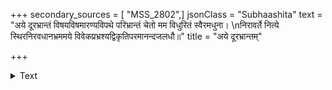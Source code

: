 +++
secondary_sources = [ "MSS_2802",]
jsonClass = "Subhaashita"
text = "अये दूरभ्रान्तं विषयविषमारण्यविपथे परिभ्रान्तं चेतो मम विधुरितं स्वैरमधुना।  \nनिरावर्ते नित्ये स्थिरनिरवधानभ्रममये विवेकप्रभ्रश्यद्विकृतिपरमानन्दजलधौ॥"
title = "अये दूरभ्रान्तम्"

+++

<details><summary>Text</summary>

अये दूरभ्रान्तं विषयविषमारण्यविपथे परिभ्रान्तं चेतो मम विधुरितं स्वैरमधुना।  
निरावर्ते नित्ये स्थिरनिरवधानभ्रममये विवेकप्रभ्रश्यद्विकृतिपरमानन्दजलधौ॥
</details>
